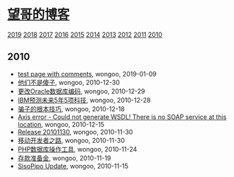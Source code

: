 # [望哥的博客](http://blog.sisopipo.com)
 [2019](/2019/)
 [2018](/2018/)
 [2017](/2017/)
 [2016](/2016/)
 [2015](/2015/)
 [2014](/2014/)
 [2013](/2013/)
 [2012](/2012/)
 [2011](/2011/)
 [2010](/2010/)


## 2010
* [test page with comments](/2010/2010-test), wongoo, 2019-01-09
* [他们不是傻子](/2010/2010-12-30-they_are_not_stupid), wongoo, 2010-12-30
* [更改Oracle数据库编码](/2010/2010-12-29-change_oracle_character), wongoo, 2010-12-29
* [IBM预测未来5年5项科技](/2010/2010-12-28-ibm_future_tech_of_next_5_years), wongoo, 2010-12-28
* [骗子的根本技巧](/2010/2010-12-18-the_basic_skill_of_cheater), wongoo, 2010-12-18
* [Axis error - Could not generate WSDL! There is no SOAP service at this location](/2010/2010-12-15-axis-wsdl-error), wongoo, 2010-12-15
* [Release 20101130](/2010/2010-11-30-release-20101130), wongoo, 2010-11-30
* [移动开发者之路](/2010/2010-11-30-mobile_developer_journey), wongoo, 2010-11-30
* [PHP数据库操作工具](/2010/2010-11-24-php_db_access_tool), wongoo, 2010-11-24
* [存款准备金](/2010/2010-11-19-deposit-reserve), wongoo, 2010-11-19
* [SisoPipo Update](/2010/2010-11-15-sisopipoupdate), wongoo, 2010-11-15
